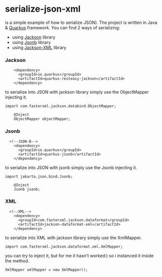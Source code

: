 # serialize-json-xml
is a simple example of how to serialize JSON). The project is written in
Java & [Quarkus](https://quarkus.io/) framework. You can find 2 ways of serializing:
- using [Jackson](#Jackson) library
- using [Jsonb](#Jsonb) library
- using [Jackson-XML](#xml) library
### Jackson
```
    <dependency>
      <groupId>io.quarkus</groupId>
      <artifactId>quarkus-resteasy-jackson</artifactId>
    </dependency>
```
to serialize into JSON with jackson library simply use the ObjectMapper injecting it.
```
import com.fasterxml.jackson.databind.ObjectMapper;
```
```
    @Inject
    ObjectMapper objectMapper;
```
### Jsonb
```
  <!--JSON-B-->
    <dependency>
      <groupId>io.quarkus</groupId>
      <artifactId>quarkus-jsonb</artifactId>
    </dependency>
```
to serialize into JSON with jsonb simply use the Jsonb injecting it.
```
import jakarta.json.bind.Jsonb;
```
```
    @Inject
    Jsonb jsonb;
```
### XML
```
  <!--XML-->
    <dependency>
      <groupId>com.fasterxml.jackson.dataformat</groupId>
      <artifactId>jackson-dataformat-xml</artifactId>
    </dependency>
```
to serialize into XML with jackson library simply use the XmlMapper.
```
import com.fasterxml.jackson.dataformat.xml.XmlMapper;
```
you can try to inject it, but for me it hasn't worked:) so i instanced it inside the method.
```
XmlMapper xmlMapper = new XmlMapper();
```